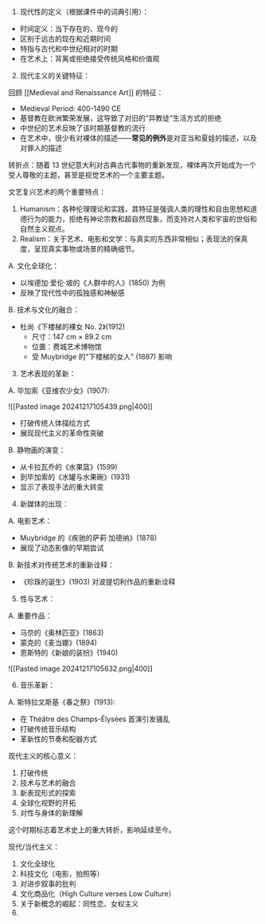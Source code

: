 1. 现代性的定义（根据课件中的词典引用）：
- 时间定义：当下存在的、现今的
- 区别于远古的现在和近期时间
- 特指与古代和中世纪相对的时期
- 在艺术上：背离或拒绝接受传统风格和价值观

2. 现代主义的关键特征：

回顾 [[Medieval and Renaissance Art]] 的特征：

- Medieval Period: 400-1490 CE
- 基督教在欧洲繁荣发展，这导致了对旧的“异教徒”生活方式的拒绝
- 中世纪的艺术反映了该时期基督教的流行
- 在艺术中，很少有对裸体的描述——**常见的例外**是对亚当和夏娃的描述，以及对罪人的描述

转折点：随着 13 世纪意大利对古典古代事物的重新发现，裸体再次开始成为一个受人尊敬的主题，甚至是视觉艺术的一个主要主题。

文艺复兴艺术的两个重要特点：

1. Humanism：各种伦理理论和实践，其特征是强调人类的理性和自由思想和道德行为的能力，拒绝有神论宗教和超自然现象，而支持对人类和宇宙的世俗和自然主义观点。
2. Realism：关于艺术、电影和文学：与真实的东西非常相似；表现法的保真度，呈现真实事物或场景的精确细节。





A. 文化全球化：
- 以埃德加·爱伦·坡的《人群中的人》(1850) 为例
- 反映了现代性中的孤独感和神秘感

B. 技术与文化的融合：
- 杜尚《下楼梯的裸女 No. 2》(1912)
  * 尺寸：147 cm × 89.2 cm
  * 位置：费城艺术博物馆
  * 受 Muybridge 的"下楼梯的女人" (1887) 影响

3. 艺术表现的革新：

A. 毕加索《亚维农少女》(1907):

![[Pasted image 20241217105439.png|400]]
- 打破传统人体描绘方式
- 展现现代主义的革命性突破

B. 静物画的演变：
- 从卡拉瓦乔的《水果篮》(1599)
- 到毕加索的《水罐与水果碗》(1931)
- 显示了表现手法的重大转变

4. 新媒体的出现：

A. 电影艺术：
- Muybridge 的《疾驰的萨莉·加德纳》(1878)
- 展现了动态影像的早期尝试

B. 新技术对传统艺术的重新诠释：
- 《珍珠的诞生》(1903) 对波提切利作品的重新诠释

5. 性与艺术：

A. 重要作品：
- 马奈的《奥林匹亚》(1863)
- 蒙克的《麦当娜》(1894)
- 恩斯特的《新娘的装扮》(1940)

![[Pasted image 20241217105632.png|400]]

6. 音乐革新：

A. 斯特拉文斯基《春之祭》(1913):
- 在 Théâtre des Champs-Élysées 首演引发骚乱
- 打破传统音乐结构
- 革新性的节奏和配器方式

现代主义的核心意义：
1. 打破传统
2. 技术与艺术的融合
3. 新表现形式的探索
4. 全球化视野的开拓
5. 对性与身体的新理解

这个时期标志着艺术史上的重大转折，影响延续至今。


现代/当代主义：

1. 文化全球化
2. 科技文化（电影，拍照等）
3. 对进步叙事的批判
4. 文化商品化（High Culture verses Low Culture）
5. 关于新概念的崛起：同性恋、女权主义
6. 